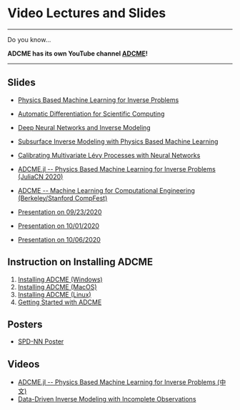 # Video Lectures and Slides 

---

Do you know...

**ADCME has its own YouTube channel [ADCME](https://www.youtube.com/channel/UCeaZFluNatYpkIYcq2TTklw)!**

---

## Slides

* [Physics Based Machine Learning for Inverse Problems](https://kailaix.github.io/ADCME.jl/dev/assets/Slide/ADCME.pdf)

* [Automatic Differentiation for Scientific Computing](https://kailaix.github.io/ADCME.jl/dev/assets/Slide/AD.pdf)

* [Deep Neural Networks and Inverse Modeling](https://kailaix.github.io/ADCME.jl/dev/assets/Slide/Inverse.pdf)

* [Subsurface Inverse Modeling with Physics Based Machine Learning](https://kailaix.github.io/ADCME.jl/dev/assets/Slide/Subsurface.pdf)

* [Calibrating Multivariate Lévy Processes with Neural Networks](https://kailaix.github.io/ADCME.jl/dev/assets/Slide/MSML2020.pdf)

* [ADCME.jl -- Physics Based Machine Learning for Inverse Problems (JuliaCN 2020)](https://kailaix.github.io/ADCME.jl/dev/assets/Slide/JuliaConference2020_08_21.pdf)

* [ADCME -- Machine Learning for Computational Engineering (Berkeley/Stanford CompFest)](https://kailaix.github.io/ADCME.jl/dev/assets/Slide/CompFest2020.pdf)

* [Presentation on 09/23/2020](https://kailaix.github.io/ADCME.jl/dev/assets/Slide/InverseAdFem2020_09_23.pdf)

* [Presentation on 10/01/2020](https://kailaix.github.io/ADCME.jl/dev/assets/Slide/InverseAdFem2020_10_01.pdf)

* [Presentation on 10/06/2020](https://kailaix.github.io/ADCME.jl/dev/assets/Slide/InverseAdFem2020_10_06.pdf)

## Instruction on Installing ADCME 

1. [Installing ADCME (Windows)](https://www.youtube.com/watch?v=Vsc_dpyOD6k)
2. [Installing ADCME (MacOS)](https://youtu.be/nz1g-f-1s9Y)
3. [Installing ADCME (Linux)](https://youtu.be/fH0QrqgzUeo)
4. [Getting Started with ADCME](https://youtu.be/ZQyczBYZjQw)



## Posters


* [SPD-NN Poster](https://kailaix.github.io/ADCME.jl/dev/assets/Slide/NNFEM_poster.pdf)

## Videos
* [ADCME.jl -- Physics Based Machine Learning for Inverse Problems (中文)](https://www.bilibili.com/video/BV1va4y177fe)
* [Data-Driven Inverse Modeling with Incomplete Observations](https://www.youtube.com/watch?v=0r9qekmZGqk&t=480s)

